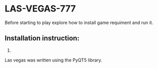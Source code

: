 # LAS-VEGAS-777

Before starting to play explore how to install game requiment and run it.

## Installation instruction:
  1. 


Las vegas was written using the PyQT5 library.
